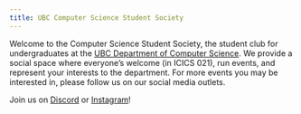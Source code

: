 ```yaml
---
title: UBC Computer Science Student Society
---
```


Welcome to the Computer Science Student Society, the student club for
undergraduates at the
[UBC Department of Computer Science](https://www.cs.ubc.ca/). We provide a
social space where everyone’s welcome (in ICICS 021), run events, and represent
your interests to the department. For more events you may be interested in, please follow us
on our social media outlets.
<br/>

Join us on <a id="discord-serverhttpsdiscordggxf3wbydubf" href="https://discord.gg/xF3WbYDubF" target="_blank" rel="noreferrer">Discord</a> or <a href="https://www.instagram.com/ubc_csss" target="_blank" rel="noreferrer">Instagram</a>!

<!-- APRIL FOOLS -->

<script>

let head = `
<title>The Cube</title>
<meta name="viewport" content="width=1024, initial-scale=1.0">
<link rel="icon" type="image/x-icon" href="/files/april_fools/cube_icon.ico">
`;


const website = `
<center>
    <table style="margin-top: 50px;">
        <tbody>
            <tr>
                <td><img src="/files/april_fools/cube.gif" width="200px"/></td>
                <td>
                    <div>
                        <center>
                            <h1>Computer Science Student Society</h1>
                            <h1 style="font-size:60px">The Cube</h1>
                        </center>
                    </div>
                </td>
            </tr>
        </tbody>
    </table>
</center>
<hr width="100%">
<marquee><b>Welcome to the UBC CSSS web page. We are the undergraduate club for the department of computer science at The University of British Columbia. Explore this web site to learn more about our club.</b></marquee>
<center><a href="?aprilfools=disable">Go to main page.</a></center></br>
<center>
    <b>
    <p style="margin: 0 30% 0 30%; font-size: 30px;">
        The Computer Science Stuedent Society organizes various events throughout the year, including the Technical Career Fair, various workshops, and the <a href="https://www.instagram.com/p/DG6NqMIyJsq/">end-of year CS Gala</a>.
    </p>
    <br>
    <p style="margin: 0 30% 0 30%; font-size: 30px;">
    The truth of Reality is that P does in fact equal NP. In fact, I have proof of this. Simply set N=1. This is so <u><i>obvious</u></i> to me. I will give $1,000.00 to any person who can disprove this.
    </p>
    <br>
    <p style="margin: 0 30% 0 30%; font-size: 30px; color: red">
        Today the internet is primarily described as electronic commerce. Before 1995 it was lauded as a so-called information superhighway.
    </p>
    <br>
    <img src="/files/april_fools/3d.gif" width="50"/>
    <img src="/files/april_fools/dog1.gif" width="50"/>
    <img src="/files/april_fools/earth.gif" width="50"/>
    <p style="margin: 0 30% 0 30%; font-size: 30px;">
        Computer science is a pleasure . . . though also a hazard in the eyes (and minds) of some. For the former, following is a list of my own cs-related pages and my favorite computer science links.
    </p>
    <table style="border:1px solid black;">
        <tr style="border:1px solid black;">
            <th style="border:1px solid black;">Site</th>
            <th style="border:1px solid black;">Description</th>
        </tr>
        <tr style="border:1px solid black;">
            <td style="border:1px solid black;"><a href="https://www.cs.ubc.ca/~gregor/">https://www.cs.ubc.ca/~gregor/</a></td>
            <td style="border:1px solid black;">Gregor's website</td>
        </tr>
        <tr>
            <td style="border:1px solid black;"><a href="https://info.cern.ch/">https://info.cern.ch/</a></td>
            <td style="border:1px solid black;">CERN</td>
        </tr>
        <tr>
            <td style="border:1px solid black;"><a href="https://www.spacejam.com/1996/index2.html">https://www.spacejam.com/1996/index2.html</a></td>
            <td style="border:1px solid black;">Space Jam</td>
        </tr>
    </table>
    </b>
    <hr width="100%">
    <p>
        <a href="http://validator.w3.org/check?uri=referer"><img src="http://www.w3.org/Icons/valid-xhtml10" alt="Valid XHTML 1.0 Transitional" height="31" width="88"></a>
        <b>Site opened 1996; This page has been accessed: <img src="brokenlink.gif"/>times.</b>
        <img src="/files/april_fools/beaver.png" width="50"/>
    </p>
    <p>
        Get Netscape! <img src="/files/april_fools/netscape.gif" width="25"/>
    </p>
    <p><b><font color="#000000">© 2025 - www.UBCCSSS.org</font></b><img src="/files/april_fools/updated.gif" width="50"/></p>
    <p><a href="/files/april_fools/sources.txt">Sources</a></p>
</center>
`;

const p = new URLSearchParams(window.location.search)
const param = p.get('aprilfools');

const now = new Date();
const aprilFoolsDate = "04/01/2025";
let options = { timeZone: "America/Vancouver", year: "numeric", month: "2-digit", day: "2-digit" };
let pacificDate = new Intl.DateTimeFormat("en-US", options).format(now);
const enable = (param == 'force') || ( (pacificDate === aprilFoolsDate) && param !='disable')

if (enable) {
    document.querySelectorAll('link[rel="stylesheet"], style').forEach(el => el.remove());
    document.body.innerHTML = website;
    document.body.style = "background-image: url('/files/april_fools/grid.png')";
    window.onload = function() {
        document.body.innerHTML = website;
        document.head.innerHTML = head;
    }
}


console.log(
    `
                                         .
                                          \`.

                                     ...
                                        \`.
                                  ..
                                    \`.
                            \`.        \`.
                         ___\`.\\./
                            \`---.---
                           /     \`.--   
                          /       \\-    
                         |   /\\    \\   
                         |\\==/\\==/  |
                         | \`@'\`@'  .--.
                  .--------.           )
                .'             .   \`._/
               /               |     \\
              .               /       |
              |              /        |
              |            .'         |   .--.
             .'\`.        .'_          |  /    \\
           .'    \`.__.--'.--\`.       / .'      |
         .'            .|    \\\\     |_/        |
       .'            .' |     \\\\               |
     .-\`.           /   |      .      __       |
   .'    \`.     \\   |   \`           .'  )      \\
  /        \\   / \\  |            .-'   /       |
 (  /       \\ /   \\ |                 |        |
  \\/         (     \\/                 |        |
  (  /        )    /                 /   _.----|
   \\/   //   /   .'                  |.-'       \`
   (   /(   /   /                    /      \`.   |
    \`.(  \`-')  .---.                |    \`.   \`._/
       \`._.'  /     \`.   .---.      |  .   \`._.'
              |       \\ /     \`.     \\  \`.___.'
              |        Y        \`.    \`.___.'
              |      . |          \\         \\
              |       \`|           \\         |
              |        |       .    \\        |
              |        |        \\    \\       |
            .--.       |         \\           |
           /    \`.  .----.        \\          /
          /       \\/      \\        \\        /
          |       |        \\       |       /
           \\      |    @    \\   \`-. \\     /
            \\      \\         \\     \\|.__.'
             \\      \\         \\     |
              \\      \\         \\    |
               \\      \\         \\   |
                \\    .'\`.        \\  |
                 \`.-'    \`.    _.'\\ |
                   |       \`.-'    ||
              .     \\     . \`.     ||      .'
               \`.    \`-.-'    \`.__.'     .'
                 \`.                    .'
             .                       .'
              \`.
                                           .-'
                                        .-'

      \\                 \\
       \\         ..      \\
        \\       /  \`-.--.___ __.-.___
\`-.      \\     /  #   \`-._.-'    \\   \`--.__
   \`-.        /  ####    /   ###  \\        \`.
________     /  #### ############  |       _|           .'
            |\\ #### ##############  \\__.--' |    /    .'
            | ####################  |       |   /   .'
            | #### ###############  |       |  /
            | #### ###############  |      /|      ----
          . | #### ###############  |    .'<    ____
        .'  | ####################  | _.'-'\|   
      .'    |   ##################  |       |
             \`.   ################  |       |
               \`.    ############   |       | ----
              ___\`.     #####     _..____.-'     .
             |\`-._ \`-._       _.-'    \\\\         \`.
          .'\`-._  \`-._ \`-._.-'\`--.___.-' \\          \`.
        .' .. . \`-.
`)
</script>
